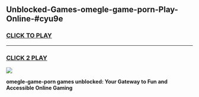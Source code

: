 
## Unblocked-Games-omegle-game-porn-Play-Online-#cyu9e
<h3>
<a href="https://premium.freeplayer.one?title=omegle-game-porn&ref=27F">CLICK TO PLAY</a></h3>
<hr>

<h3>
<a href="https://premium.freeplayer.one?title=omegle-game-porn&ref=27F">CLICK 2 PLAY</a>
  
</h3>

<a href="https://premium.freeplayer.one?title=omegle-game-porn&ref=27F"><img src="https://clearcache.store/games.png"></a>


**omegle-game-porn games unblocked: Your Gateway to Fun and Accessible Online Gaming**
